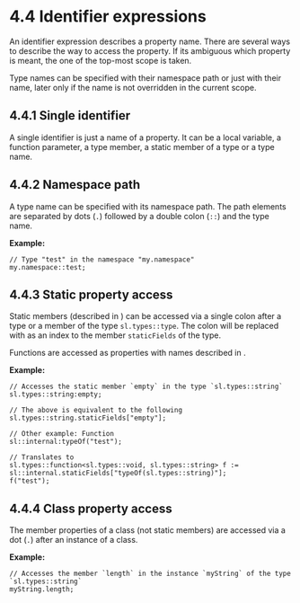 # 4.4 Identifier expressions

An identifier expression describes a property name. There are several ways to describe the way to access the property. If its ambiguous which property is meant, the one of the top-most scope is taken.

Type names can be specified with their namespace path or just with their name, later only if the name is not overridden in the current scope.

## 4.4.1 Single identifier

A single identifier is just a name of a property. It can be a local variable, a function parameter, a type member, a static member of a type or a type name.

## 4.4.2 Namespace path

A type name can be specified with its namespace path. The path elements are separated by dots (`.`) followed by a double colon (`::`) and the type name.

**Example:**
```
// Type "test" in the namespace "my.namespace"
my.namespace::test;
```
## 4.4.3 Static property access

Static members (described in [](2-2-Static-members.md)) can be accessed via a single colon after a type or a member of the type
`sl.types::type`. The colon will be replaced with as an index to the member `staticFields` of the type.

Functions are accessed as properties with names described in [](1-2-Functions.md#1-2-3-function-names).

**Example:**

```
// Accesses the static member `empty` in the type `sl.types::string`
sl.types::string:empty;

// The above is equivalent to the following
sl.types::string.staticFields["empty"];

// Other example: Function
sl::internal:typeOf("test");

// Translates to
sl.types::function<sl.types::void, sl.types::string> f := sl::internal.staticFields["typeOf(sl.types::string)"];
f("test");
```

## 4.4.4 Class property access

The member properties of a class (not static members) are accessed via a dot (`.`) after an instance of a class.

**Example:**

```
// Accesses the member `length` in the instance `myString` of the type `sl.types::string`
myString.length;
```
